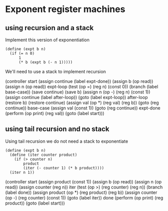 # Exponent register machines

## using recursion and a stack

Implement this version of exponentiation

```
(define (expt b n)
  (if (= n 0)
      1
      (* b (expt b (- n 1)))))
```

We'll need to use a stack to implement recursion

(controller
  start
    (assign continue (label expt-done))
    (assign b (op read))
    (assign n (op read))
  expt-loop
    (test (op =) (reg n) (const 0))
    (branch (label base-case))
    (save continue)
    (save b)
    (assign n (op -) (reg n) (const 1))
    (assign continue (label after-loop))
    (goto (label expt-loop))
  after-loop
    (restore b)
    (restore continue)
    (assign val (op *) (reg val) (reg b))
    (goto (reg continue))
  base-case
    (assign val (const 1))
    (goto (reg continue))
  expt-done
    (perform (op print) (reg val))
    (goto (label start)))

## using tail recursion and no stack

Using tail recursion we do not need a stack to exponentiate

```
(define (expt b n)
  (define (iter counter product)
    (if (> counter n)
        product
        (iter (- counter 1) (* b product))))
  (iter n 1))
```

(controller
  start
    (assign product (const 1))
    (assign b (op read))
    (assign n (op read))
    (assign counter (reg n))
  iter
    (test (op >) (reg counter) (reg n))
    (branch (label done))
    (assign product (op *) (reg product) (reg b))
    (assign counter (op -) (reg counter) (const 1))
    (goto (label iter))
  done
    (perform (op print) (reg product))
    (goto (label start)))
